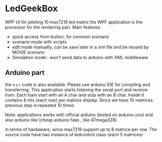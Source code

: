 # LedGeekBox
WPF UI for  piloting 10 max7219 led matrix
the WPF application is the processor for the rendering part.
Main features:
- quick access from button, for common scenario
- scenario mode with scripts
- edit mode manually, can be save later in a xml file and be reused by MOVIE scenario
- Simulation mode : won't send data to arduino with XML middleware

## Arduino part
the c++ code is also available. Please use arduino IDE for compiling and transferring. This application starts listening the serial port and receive tram. Each tram start with an A char and stop with an B char.
Inside it contains  8 ints (each row) per matrice display. Since we have 10 matrices previous step is repeated 10 times.

Note: applications works with official arduino (tested on arduino uno) and also arduino like (cheap arduino fake , like ATmega328).

In terme of hardaware, since max7219 support up to 8 matrice per row. The source code have two instance of ledcontrol class (each 5 matrices)

